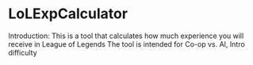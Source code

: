 # LoLExpCalculator

Introduction:
This is a tool that calculates how much experience you will receive in League of Legends
The tool is intended for Co-op vs. AI, Intro difficulty
